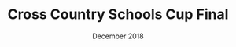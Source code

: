 ---
layout: default
title: Cross Country Schools Cup Final
date: December 2018
dateOverride: December 2018
location: TBC
---